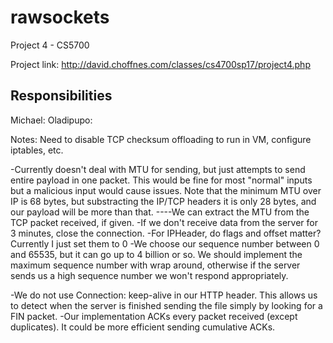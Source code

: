 # rawsockets
Project 4 - CS5700

Project link: http://david.choffnes.com/classes/cs4700sp17/project4.php

Responsibilities
----------------------
Michael:
Oladipupo:


Notes: Need to disable TCP checksum offloading to run in VM, configure iptables, etc.

-Currently doesn't deal with MTU for sending, but just attempts to send entire payload in one packet. This would
be fine for most "normal" inputs but a malicious input would cause issues. Note that the minimum MTU over IP is 68
bytes, but substracting the IP/TCP headers it is only 28 bytes, and our payload will be more than that.
----We can extract the MTU from the TCP packet received, if given.
-If we don't receive data from the server for 3 minutes, close the connection.
-For IPHeader, do flags and offset matter? Currently I just set them to 0
-We choose our sequence number between 0 and 65535, but it can go up to 4 billion or so. We should implement the
maximum sequence number with wrap around, otherwise if the server sends us a high sequence number we won't respond
appropriately.


-We do not use Connection: keep-alive in our HTTP header. This allows us to detect when the server is finished sending
the file simply by looking for a FIN packet.
-Our implementation ACKs every packet received (except duplicates). It could be more efficient sending cumulative ACKs.